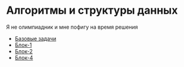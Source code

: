 # Алгоритмы и структуры данных

Я не олимпиадник и мне пофигу на время решения

* [Базовые задачи](base_leetcode)
* [Блок-1](block-1)
* [Блок-2](block-2)
* [Блок-4](block-4)